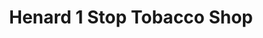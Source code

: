 ---
title: "Henard 1 Stop Tobacco Shop"
url: /brinkley/henard-1-stop-tobacco-shop/
shop: tobacco
---